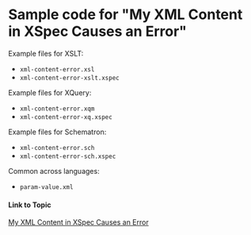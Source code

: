 # Sample code for "My XML Content in XSpec Causes an Error"

Example files for XSLT:

- `xml-content-error.xsl`
- `xml-content-error-xslt.xspec`

Example files for XQuery:

- `xml-content-error.xqm`
- `xml-content-error-xq.xspec`

Example files for Schematron:

- `xml-content-error.sch`
- `xml-content-error-sch.xspec`

Common across languages:

- `param-value.xml`

#### Link to Topic

[My XML Content in XSpec Causes an Error](https://medium.com/@xspectacles/my-xml-content-in-xspec-causes-an-error-90028056d6a0)
